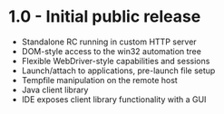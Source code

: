 # 1.0 - Initial public release #
  * Standalone RC running in custom HTTP server
  * DOM-style access to the win32 automation tree
  * Flexible WebDriver-style capabilities and sessions
  * Launch/attach to applications, pre-launch file setup
  * Tempfile manipulation on the remote host
  * Java client library
  * IDE exposes client library functionality with a GUI